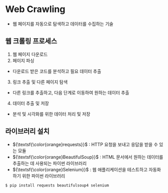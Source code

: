 # Web Crawling
- 웹 페이지를 자동으로 탐색하고 데이터를 수집하는 기술

## 웹 크롤링 프로세스
1. 웹 페이지 다운로드
2. 페이지 파싱
  - 다운로드 받은 코드를 분석하고 필요 데이터 추출
3. 링크 추출 및 다른 페이지 탐색
  - 다른 링크를 추출하고, 다음 단계로 이동하여 원하는 데이터 추출
4. 데이터 추출 및 저장
  - 분석 및 시각화를 위한 데이터 처리 및 저장

## 라이브러리 설치
- ${\textsf{\color{orange}requests}}$ : HTTP 요청을 보내고 응답을 받을 수 있는 모듈
- ${\textsf{\color{orange}BeautifulSoup}}$ : HTML 문서에서 원하는 데이터를 추출하는 데 사용되는 파이썬 라이브러리
- ${\textsf{\color{orange}Selenium}}$ : 웹 애플리케이션을 테스트하고 자동화하기 위한 파이썬 라이브러리

`$ pip install requests beautifulsoup4 selenium`